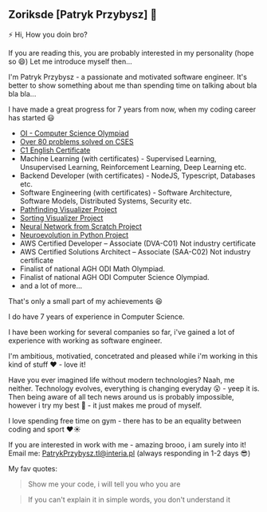 ## Zoriksde [Patryk Przybysz] 👋

⚡ Hi, How you doin bro?

If you are reading this, you are probably interested in my personality (hope so 😄)
Let me introduce myself then...

I'm Patryk Przybysz - a passionate and motivated software engineer. It's better to show something about me than spending time on talking
about bla bla bla...

I have made a great progress for 7 years from now, when my coding career has started 😃

* [OI - Computer Science Olympiad](https://www.oi.edu.pl/l/28oi_1etap_wyniki/)
* [Over 80 problems solved on CSES](https://cses.fi/problemset/)
* [C1 English Certificate](https://thepoint.pl/)
* Machine Learning (with certificates) - Supervised Learning, Unsupervised Learning, Reinforcement Learning, Deep Learning etc.
* Backend Developer (with certificates) - NodeJS, Typescript, Databases etc.
* Software Engineering (with certificates) - Software Architecture, Software Models, Distributed Systems, Security etc.
* [Pathfinding Visualizer Project](https://react-pathfinding.vercel.app/)
* [Sorting Visualizer Project](https://react-sorting.vercel.app/)
* [Neural Network from Scratch Project](https://github.com/Zoriksde/python-neural-network)
* [Neuroevolution in Python Project](https://github.com/Zoriksde/python-neuroevolution)
* AWS Certified Developer – Associate (DVA-C01) Not industry certificate
* AWS Certified Solutions Architect – Associate (SAA-C02) Not industry certificate
* Finalist of national AGH ODI Math Olympiad.
* Finalist of national AGH ODI Computer Science Olympiad.
* and a lot of more...

That's only a small part of my achievements 😆

I do have 7 years of experience in Computer Science. 

I have been working for several companies so far, i've gained a lot of experience with working as software engineer. 

I'm ambitious, motivatied, concetrated and pleased while i'm working in this kind of stuff ❤️ - love it!

Have you ever imagined life without modern technologies? Naah, me neither. Technology evolves, everything is changing everyday 😮 - yeep it is.
Then being aware of all tech news around us is probably impossible, however i try my best 💪 - it just makes me proud of myself.

I love spending free time on gym - there has to be an equality between coding and sport ❤️☀️ 

If you are interested in work with me - amazing brooo, i am surely into it!
Email me: PatrykPrzybysz.tl@interia.pl (always responding in 1-2 days 😎)

My fav quotes:
> Show me your code, i will tell you who you are

> If you can't explain it in simple words, you don't understand it


<!--
**Zoriksde/Zoriksde** is a ✨ _special_ ✨ repository because its `README.md` (this file) appears on your GitHub profile.

Here are some ideas to get you started:

- 🔭 I’m currently working on ...
- 🌱 I’m currently learning ...
- 👯 I’m looking to collaborate on ...
- 🤔 I’m looking for help with ...
- 💬 Ask me about ...
- 📫 How to reach me: ...
- 😄 Pronouns: ...
- ⚡ Fun fact: ...
-->
